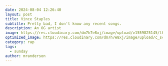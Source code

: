 ```yaml
---
date: 2024-08-04 12:26:40
layout: post
title: Vince Staples
subtitle: Pretty bad, I don't know any recent songs.
description: An OG artist
image: https://res.cloudinary.com/dm7h7e8xj/image/upload/v1559825145/theme16_o0seet.jpg
optimized_image: https://res.cloudinary.com/dm7h7e8xj/image/upload/c_scale,w_380/v1559825145/theme16_o0seet.jpg
category: rap
tags:
  - sunday
author: mranderson
---
```

